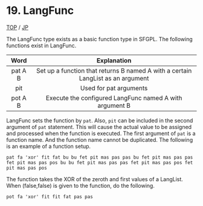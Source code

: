 # 19. LangFunc

[TOP](../../readme.md)
/
[JP](../jp/LangFunc.md)

The LangFunc type exists as a basic function type in SFGPL.
The following functions exist in LangFunc.

|Word|Explanation|
|:-:|:-:|
|pat A B|Set up a function that returns B named A with a certain LangList as an argument|
|pit|Used for pat arguments|
|pot A B|Execute the configured LangFunc named A with argument B|

LangFunc sets the function by ```pat```.
Also, ```pit``` can be included in the second argument of ```pat``` statement.
This will cause the actual value to be assigned and processed when the function is executed.
The first argument of ```pat``` is a function name.
And the function name cannot be duplicated.
The following is an example of a function setup.

```SFGPL
pat fa 'xor' fit fat bu bu fet pit mas pas pas bu fet pit mas pas pas fet pit mas pas pos bu bu fet pit mas pas pas fet pit mas pas pos fet pit mas pas pos
```

The function takes the XOR of the zeroth and first values of a LangList.
When (false,false) is given to the function, do the following.

```SFGPL
pot fa 'xor' fit fit fat pas pas
```
